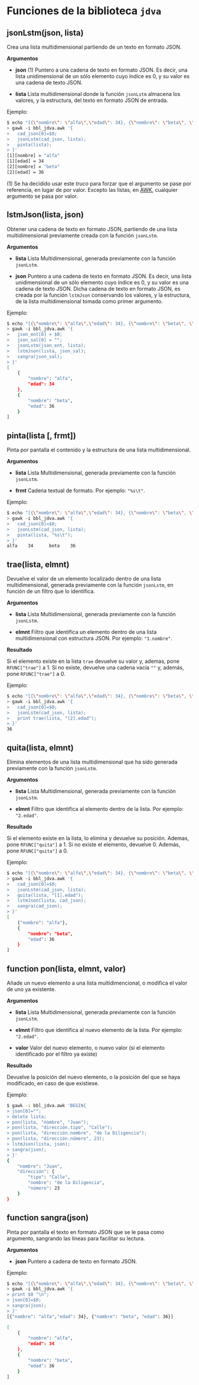 # Funciones de la biblioteca `jdva`

## jsonLstm(json, lista)

Crea una lista multidimensional partiendo de un texto en formato JSON.

**Argumentos**

* **json** (1) Puntero a una cadena de texto en formato JSON. Es decir, una lista unidimensional de un sólo elemento cuyo índice es 0, y su valor es una cadena de texto JSON.

* **lista** Lista multidimensional donde la función `jsonLstm` almacena los valores, y la estructura, del texto en formato JSON de entrada.

Ejemplo:

```bash
$ echo "[{\"nombre\": \"alfa\",\"edad\": 34}, {\"nombre\": \"beta\", \"edad\": 36}]" |
> gawk -i bbl_jdva.awk '{
>   cad_json[0]=$0;
>   jsonLstm(cad_json, lista);
>   pinta(lista);
> }'
[1][nombre] = "alfa"
[1][edad] = 34
[2][nombre] = "beta"
[2][edad] = 36
```

(1) Se ha decidido usar este _truco_ para forzar que el argumento se pase por referencia, en lugar de por valor. Excepto las listas, en [AWK](https://www.gnu.org/software/gawk/manual/gawk.html), cualquier argumento se pasa por valor. 

## lstmJson(lista, json)

Obtener una cadena de texto en formato JSON, partiendo de una lista multidimensional previamente creada con la función `jsonLstm`.

**Argumentos**

* **lista** Lista Multidimensional, generada previamente con la función `jsonLstm`.

* **json** Puntero a una cadena de texto en formato JSON. Es decir, una lista unidimensional de un sólo elemento cuyo índice es 0, y su valor es una cadena de texto JSON. Dicha cadena de texto en formato JSON, es creada por la función `lstmJson` conservando los valores, y la estructura, de la lista multidimensional tomada como primer argumento.

Ejemplo:

```bash
$ echo "[{\"nombre\": \"alfa\",\"edad\": 34}, {\"nombre\": \"beta\", \"edad\": 36}]" |
> gawk -i bbl_jdva.awk '{
>   json_ent[0] = $0;
>   json_sal[0] = "";
>   jsonLstm(json_ent, lista);
>   lstmJson(lista, json_sal);
>   sangra(json_sal);
> }'
[
    {
        "nombre": "alfa",
        "edad": 34
    },
    {
        "nombre": "beta",
        "edad": 36
    }
]
```

## pinta(lista [, frmt])

Pinta por pantalla el contenido y la estructura de una lista multidimensional.

**Argumentos**

* **lista** Lista Multidimensional, generada previamente con la función `jsonLstm`.

* **frmt** Cadena textual de formato. Por ejemplo: `"%s\t"`.

Ejemplo:

```bash
$ echo "[{\"nombre\": \"alfa\",\"edad\": 34}, {\"nombre\": \"beta\", \"edad\": 36}]" |
> gawk -i bbl_jdva.awk '{
>   cad_json[0]=$0;
>   jsonLstm(cad_json, lista);
>   pinta(lista, "%s\t");
> }'
alfa    34      beta    36
```

## trae(lista, elmnt)

Devuelve el valor de un elemento localizado dentro de una lista multidimensional, generada previamente con la función `jsonLstm`, en función de un filtro que lo identifica.

**Argumentos**

* **lista** Lista Multidimensional, generada previamente con la función `jsonLstm`.

* **elmnt** Filtro que identifica un elemento dentro de una lista multidimensional con estructura JSON. Por ejemplo: `"1.nombre"`.

**Resultado**

Si el elemento existe en la lista `trae` devuelve su valor y, ademas, pone `RFUNC["trae"]` a 1. Si no existe, devuelve una cadena vacía `""` y, además, pone `RFUNC["trae"]` a 0.

Ejemplo:

```bash
$ echo "[{\"nombre\": \"alfa\",\"edad\": 34}, {\"nombre\": \"beta\", \"edad\": 36}]" |
> gawk -i bbl_jdva.awk '{
>   cad_json[0]=$0;
>   jsonLstm(cad_json, lista);
>   print trae(lista, "[2].edad");
> }'
36
```

## quita(lista, elmnt)

Elimina elementos de una lista multidimensional que ha sido generada previamente con la función `jsonLstm`.

**Argumentos**

* **lista** Lista Multidimensional, generada previamente con la función `jsonLstm`.

* **elmnt** Filtro que identifica al elemento dentro de la lista. Por ejemplo: `"2.edad"`.

**Resultado**

Si el elemento existe en la lista, lo elimina y devuelve su posición. Ademas, pone `RFUNC["quita"]` a 1. Si no existe el elemento, devuelve 0. Además, pone `RFUNC["quita"]` a 0.

Ejemplo:

```bash
$ echo "[{\"nombre\": \"alfa\",\"edad\": 34}, {\"nombre\": \"beta\", \"edad\": 36}]" |
> gawk -i bbl_jdva.awk '{
>   cad_json[0]=$0;
>   jsonLstm(cad_json, lista);
>   quita(lista, "[1].edad");
>   lstmJson(lista, cad_json);
>   sangra(cad_json);
> }'
[
    {"nombre": "alfa"},
    {
        "nombre": "beta",
        "edad": 36
    }
]
```

## function pon(lista, elmnt, valor)

Añade un nuevo elemento a una lista multidimencional, o modifica el valor de uno ya existente.

**Argumentos**

* **lista** Lista Multidimensional, generada previamente con la función `jsonLstm`.

* **elmnt** Filtro que identifica al nuevo elemento de la lista. Por ejemplo: `"2.edad"`.

* **valor** Valor del nuevo elemento, o nuevo valor (si el elemento identificado por el filtro ya existe)

**Resultado**

Devuelve la posición del nuevo elemento, o la posición del que se haya modificado, en caso de que existiese.

Ejemplo:

```bash
$ gawk -i bbl_jdva.awk 'BEGIN{
> json[0]="";
> delete lista;
> pon(lista, "nombre", "Juan");
> pon(lista, "dirección.tipo", "Calle");
> pon(lista, "dirección.nombre", "de la Diligencia");
> pon(lista, "dirección.número", 23);
> lstmJson(lista, json);
> sangra(json);
> }'
{
    "nombre": "Juan",
    "dirección": {
        "tipo": "Calle",
        "nombre": "de la Diligencia",
        "número": 23
    }
}
```

## function sangra(json)

Pinta por pantalla el texto en formato JSON que se le pasa como argumento, sangrando las líneas para facilitar su lectura.

**Argumentos**

* **json** Puntero a cadena de texto en formato JSON.

Ejemplo:

```bash
$ echo "[{\"nombre\": \"alfa\",\"edad\": 34}, {\"nombre\": \"beta\", \"edad\": 36}]" |
> gawk -i bbl_jdva.awk '{
> print $0 "\n";
> json[0]=$0;
> sangra(json);
> }'
[{"nombre": "alfa","edad": 34}, {"nombre": "beta", "edad": 36}]

[
    {
        "nombre": "alfa",
        "edad": 34
    },
    {
        "nombre": "beta",
        "edad": 36
    }
]
```